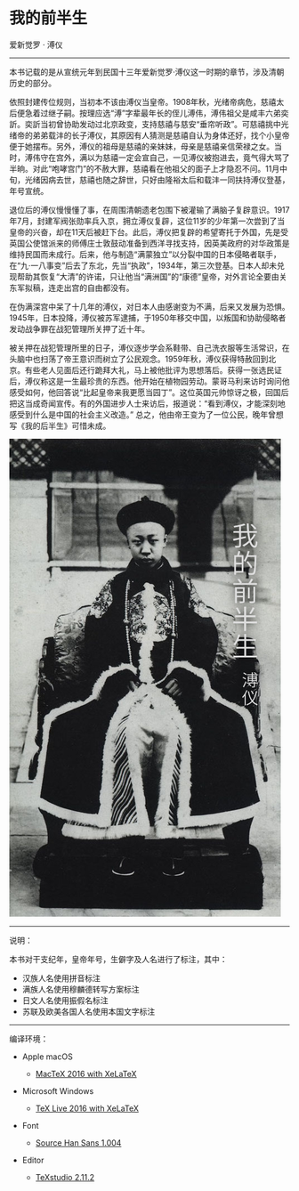 # 我的前半生
爱新觉罗 · 溥仪

---
本书记载的是从宣统元年到民国十三年爱新觉罗·溥仪这一时期的章节，涉及清朝历史的部分。

依照封建传位规则，当初本不该由溥仪当皇帝。1908年秋，光绪帝病危，慈禧太后便急着过继子嗣。按理应选“溥”字辈最年长的侄儿溥伟，溥伟祖父是咸丰六弟奕訢。奕訢当初曾协助发动过北京政变，支持慈禧与慈安“垂帘听政”。可慈禧挑中光绪帝的弟弟载沣的长子溥仪，其原因有人猜测是慈禧自认为身体还好，找个小皇帝便于她摆布。另外，溥仪的祖母是慈禧的亲妹妹，母亲是慈禧亲信荣禄之女。当时，溥伟守在宫外，满以为慈禧一定会宣自己，一见溥仪被抱进去，竟气得大骂了半晌。对此“咆哮宫门”的不赦大罪，慈禧看在他祖父的面子上才隐忍不问。11月中旬，光绪因病去世，慈禧也随之辞世，只好由隆裕太后和载沣一同扶持溥仪登基，年号宣统。

退位后的溥仪慢慢懂了事，在周围清朝遗老包围下被灌输了满脑子复辟意识。1917年7月，封建军阀张勋率兵入京，拥立溥仪复辟，这位11岁的少年第一次尝到了当皇帝的兴奋，却在11天后被赶下台。此后，溥仪把复辟的希望寄托于外国，先是受英国公使馆派来的师傅庄士敦鼓动准备到西洋寻找支持，因英美政府的对华政策是维持民国而未成行。后来，他与制造“满蒙独立”以分裂中国的日本侵略者联手，在“九·一八事变”后去了东北，先当“执政”，1934年，第三次登基。日本人却未兑现帮助其恢复“大清”的许诺，只让他当“满洲国”的“康德”皇帝，对外言论全要由关东军拟稿，连走出宫的自由都没有。

在伪满深宫中呆了十几年的溥仪，对日本人由感谢变为不满，后来又发展为恐惧。1945年，日本投降，溥仪被苏军逮捕，于1950年移交中国，以叛国和协助侵略者发动战争罪在战犯管理所关押了近十年。

被关押在战犯管理所里的日子，溥仪逐步学会系鞋带、自己洗衣服等生活常识，在头脑中也扫荡了帝王意识而树立了公民观念。1959年秋，溥仪获得特赦回到北京。有些老人见面后还行跪拜大礼，马上被他批评为思想落后。获得一张选民证后，溥仪称这是一生最珍贵的东西。他开始在植物园劳动。蒙哥马利来访时询问他感受如何，他回答说“比起皇帝来我更愿当园丁”。这位英国元帅惊讶之极，回国后把这当成奇闻宣传。有的外国进步人士来访后，报道说：“看到溥仪，才能深刻地感受到什么是中国的社会主义改造。” 总之，他由帝王变为了一位公民，晚年曾想写《我的后半生》可惜未成。


![爱新觉罗 · 溥仪](https://github.com/M-Mono/The-First-Half-of-My-Life/raw/master/Frontmatter.jpg)

---
说明：

本书对干支纪年，皇帝年号，生僻字及人名进行了标注，其中：
  - 汉族人名使用拼音标注
  - 满族人名使用穆麟德转写方案标注
  - 日文人名使用振假名标注
  - 苏联及欧美各国人名使用本国文字标注

---
编译环境：

+ Apple macOS
  - [MacTeX 2016 with XeLaTeX](https://www.tug.org/mactex/)


+ Microsoft Windows
  - [TeX Live 2016 with XeLaTeX](https://www.tug.org/texlive/)


+ Font
  - [Source Han Sans 1.004](https://github.com/adobe-fonts/source-han-sans)


+ Editor
  - [TeXstudio 2.11.2](http://texstudio.sourceforge.net/)
